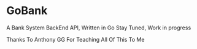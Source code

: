 # GoBank
A Bank System BackEnd API, Written in Go
Stay Tuned, Work in progress

Thanks To Anthony GG For Teaching All Of This To Me
